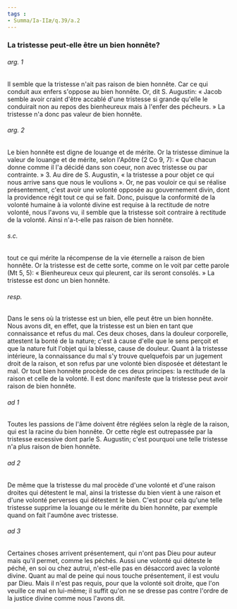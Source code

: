 ```yaml
---
tags : 
- Summa/Ia-IIæ/q.39/a.2
---
```


### La tristesse peut-elle être un bien honnête?

###### arg. 1
Il semble que la tristesse n'ait pas raison de bien honnête. Car ce qui conduit aux enfers s'oppose au bien honnête. Or, dit S. Augustin: « Jacob semble avoir craint d'être accablé d'une tristesse si grande qu'elle le conduirait non au repos des bienheureux mais à l'enfer des pécheurs. » La tristesse n'a donc pas valeur de bien honnête. 

###### arg. 2
Le bien honnête est digne de louange et de mérite. Or la tristesse diminue la valeur de louange et de mérite, selon l'Apôtre (2 Co 9, 7): « Que chacun donne comme il l'a décidé dans son coeur, non avec tristesse ou par contrainte. » 3. Au dire de S. Augustin, « la tristesse a pour objet ce qui nous arrive sans que nous le voulions ». Or, ne pas vouloir ce qui se réalise présentement, c'est avoir une volonté opposée au gouvernement divin, dont la providence régit tout ce qui se fait. Donc, puisque la conformité de la volonté humaine à ia volonté divine est requise à la rectitude de notre volonté, nous l'avons vu, il semble que la tristesse soit contraire à rectitude de la volonté. Ainsi n'a-t-elle pas raison de bien honnête. 

###### s.c.
tout ce qui mérite la récompense de la vie éternelle a raison de bien honnête. Or la tristesse est de cette sorte, comme on le voit par cette parole (Mt 5, 5): « Bienheureux ceux qui pleurent, car ils seront consolés. » La tristesse est donc un bien honnête. 

###### resp.
Dans le sens où la tristesse est un bien, elle peut être un bien honnête. Nous avons dit, en effet, que la tristesse est un bien en tant que connaissance et refus du mal. Ces deux choses, dans la douleur corporelle, attestent la bonté de la nature; c'est à cause d'elle que le sens perçoit et que la nature fuit l'objet qui la blesse, cause de douleur. Quant à la tristesse intérieure, la connaissance du mal s'y trouve quelquefois par un jugement droit de la raison, et son refus par une volonté bien disposée et détestant le mal. Or tout bien honnête procède de ces deux principes: la rectitude de la raison et celle de la volonté. Il est donc manifeste que la tristesse peut avoir raison de bien honnête. 

###### ad 1
Toutes les passions de l'âme doivent être réglées selon la règle de la raison, qui est la racine du bien honnête. Or cette règle est outrepassée par la tristesse excessive dont parle S. Augustin; c'est pourquoi une telle tristesse n'a plus raison de bien honnête. 

###### ad 2
De même que la tristesse du mal procède d'une volonté et d'une raison droites qui détestent le mal, ainsi la tristesse du bien vient à une raison et d'une volonté perverses qui détestent le bien. C'est pour cela qu'une telle tristesse supprime la louange ou le mérite du bien honnête, par exemple quand on fait l'aumône avec tristesse. 

###### ad 3
Certaines choses arrivent présentement, qui n'ont pas Dieu pour auteur mais qu'il permet, comme les péchés. Aussi une volonté qui déteste le péché, en soi ou chez autrui, n'est-elle pas en désaccord avec la volonté divine. Quant au mal de peine qui nous touche présentement, il est voulu par Dieu. Mais il n'est pas requis, pour que la volonté soit droite, que l'on veuille ce mal en lui-même; il suffit qu'on ne se dresse pas contre l'ordre de la justice divine comme nous l'avons dit. 

